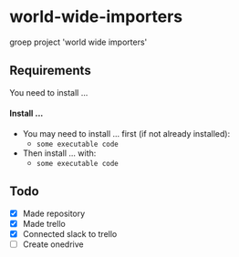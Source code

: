 # world-wide-importers
groep project 'world wide importers'

## Requirements
You need to install ...
#### Install ...
* You may need to install ... first (if not already installed):
  * `some executable code`
* Then install ... with:
  * `some executable code`

## Todo
- [x] Made repository
- [x] Made trello
- [x] Connected slack to trello
- [ ] Create onedrive
